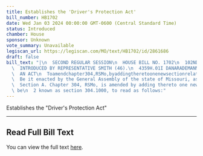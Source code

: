 ```yaml
---
title: Establishes the 'Driver's Protection Act'
bill_number: HB1702
date: Wed Jan 03 2024 00:00:00 GMT-0600 (Central Standard Time)
status: Introduced
chamber: House
sponsor: Unknown
vote_summary: Unavailable
legiscan_url: https://legiscan.com/MO/text/HB1702/id/2861686
draft: false
bill_text: "|\n  SECOND REGULAR SESSION\n  HOUSE BILL NO. 1702\n  102ND GENERAL ASSEMBLY\n\
  \  INTRODUCED BY REPRESENTATIVE SMITH (46).\n  4359H.01I DANARADEMANMILLER,ChiefClerk\n\
  \  AN ACT\n  Toamendchapter304,RSMo,byaddingtheretoonenewsectionrelatingtotrafficviolations.\n\
  \  Be it enacted by the General Assembly of the state of Missouri, as follows:\n\
  \  Section A. Chapter 304, RSMo, is amended by adding thereto one new section, to\
  \ be\n  2 known as section 304.1000, to read as follows:"
---
```

Establishes the "Driver's Protection Act"

---

## Read Full Bill Text

You can view the full text [here](https://legiscan.com/MO/text/HB1702/id/2861686).
